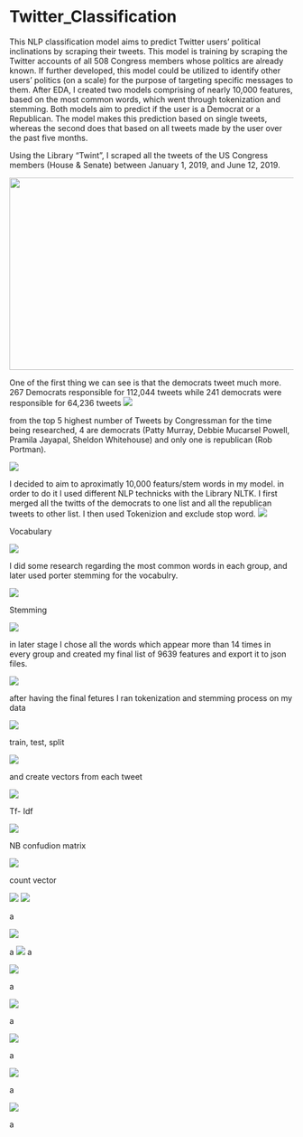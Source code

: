 # Twitter_Classification
This NLP classification model aims to predict Twitter users’ political inclinations by scraping their tweets. 
This model is training by scraping the Twitter accounts of all 508 Congress members whose politics are already known.
If further developed, this model could be utilized to identify other users’ politics (on a scale) for the purpose of targeting specific messages to them.
After EDA, I created two models comprising of nearly 10,000 features, based on the most common words, which went through tokenization and stemming.
Both models aim to predict if the user is a Democrat or a Republican.
The model makes this prediction based on single tweets, whereas the second does that based on all tweets made by the user over the past five months.


Using the Library “Twint”, I scraped all the tweets of the US Congress members (House & Senate) between January 1, 2019, and June 12, 2019.

<img src = "./mode_5/images/image1.png" width="527" height="340">

One of the first thing we can see is that the democrats tweet much more. 267 Democrats responsible for 112,044 tweets while 241 democrats were responsible for 64,236 tweets
<img src = "./mode_5/images/image3.png">

from the top 5 highest number of Tweets by Congressman for the time being researched, 4 are democrats (Patty Murray, Debbie Mucarsel Powell, Pramila Jayapal, Sheldon Whitehouse) and only one is republican (Rob Portman).

<img src = "./mode_5/images/image2.png">

I decided to aim to aproximatly 10,000 featurs/stem words in my model. in order to do it I used different NLP technicks with the Library NLTK. I first merged all the twitts of the democrats to one list and all the republican tweets to other list. I then used Tokenizion and exclude stop word.
<img src = "./mode_5/images/image4.png">

Vocabulary

<img src = "./mode_5/images/image5.png">

I did some research regarding the most common words in each group, and later used porter stemming for the vocabulry.

<img src = "./mode_5/images/image6.png">

Stemming

<img src = "./mode_5/images/image7.png">

in later stage I chose all the words which appear more than 14 times in every group and created my final list of 9639 features and export it to json files.

<img src = "./mode_5/images/image8.png">

after having the final fetures I ran tokenization and stemming process on my data 

<img src = "./mode_5/images/image9.png">

train, test, split

<img src = "./mode_5/images/image10.png">

and create vectors from each tweet


<img src = "./mode_5/images/image12.png">

Tf- Idf

<img src = "./mode_5/images/image12.1.png">

NB confudion matrix


<img src = "./mode_5/images/image13.png">

count vector

<img src = "./mode_5/images/image14.png">

<img src = "./mode_5/images/image12.2.png">

a

<img src = "./mode_5/images/image15.png">

a
<img src = "./mode_5/images/image16.png">
a

<img src = "./mode_5/images/image17.png">

a

<img src = "./mode_5/images/image18.png">

a

<img src = "./mode_5/images/image18.1.png">

a

<img src = "./mode_5/images/image19.png">

a

<img src = "./mode_5/images/image20.png">

a
